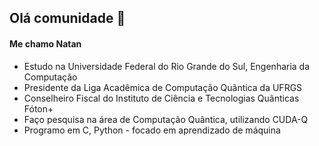 ## Olá comunidade 👋 
#### Me chamo Natan
- Estudo na Universidade Federal do Rio Grande do Sul, Engenharia da Computação
- Presidente da Liga Acadêmica de Computação Quântica da UFRGS
- Conselheiro Fiscal do Instituto de Ciência e Tecnologias Quânticas Fóton+
- Faço pesquisa na área de Computação Quântica, utilizando CUDA-Q
- Programo em C, Python - focado em aprendizado de máquina
</div>

